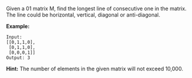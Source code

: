 Given a 01 matrix M, find the longest line of consecutive one in the matrix. The line could be horizontal, vertical, diagonal or anti-diagonal.

**Example:**
```
Input:
[[0,1,1,0],
 [0,1,1,0],
 [0,0,0,1]]
Output: 3
```
**Hint:** The number of elements in the given matrix will not exceed 10,000.

